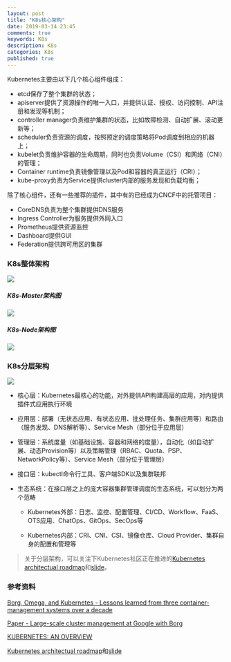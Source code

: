```yaml
---
layout: post
title: "K8s核心架构"
date: 2019-03-14 23:45
comments: true
keywords: K8s
description: K8s
categories: K8s
published: true
---
```


Kubernetes主要由以下几个核心组件组成：

* etcd保存了整个集群的状态；
* apiserver提供了资源操作的唯一入口，并提供认证、授权、访问控制、API注册和发现等机制；
* controller manager负责维护集群的状态，比如故障检测、自动扩展、滚动更新等；
* scheduler负责资源的调度，按照预定的调度策略将Pod调度到相应的机器上；
* kubelet负责维护容器的生命周期，同时也负责Volume（CSI）和网络（CNI）的管理；
* Container runtime负责镜像管理以及Pod和容器的真正运行（CRI）；
* kube-proxy负责为Service提供cluster内部的服务发现和负载均衡；

<!-- More -->


除了核心组件，还有一些推荐的插件，其中有的已经成为CNCF中的托管项目：

* CoreDNS负责为整个集群提供DNS服务
* Ingress Controller为服务提供外网入口
* Prometheus提供资源监控
* Dashboard提供GUI
* Federation提供跨可用区的集群


### K8s整体架构
<img src="{{ root_url }}/images/k8s/kubernetes-whole-arch.png" />


##### K8s-Master架构图
<img src="{{ root_url }}/images/k8s/kubernetes-master-arch.png" />

##### K8s-Node架构图
<img src="{{ root_url }}/images/k8s/kubernetes-node-arch.png" />

### K8s分层架构
<img src="{{ root_url }}/images/k8s/kubernetes-layers-arch.png" />

* 核心层：Kubernetes最核心的功能，对外提供API构建高层的应用，对内提供插件式应用执行环境
* 应用层：部署（无状态应用、有状态应用、批处理任务、集群应用等）和路由（服务发现、DNS解析等）、Service Mesh（部分位于应用层）
* 管理层：系统度量（如基础设施、容器和网络的度量），自动化（如自动扩展、动态Provision等）以及策略管理（RBAC、Quota、PSP、NetworkPolicy等）、Service Mesh（部分位于管理层）
* 接口层：kubectl命令行工具、客户端SDK以及集群联邦
* 生态系统：在接口层之上的庞大容器集群管理调度的生态系统，可以划分为两个范畴

	* Kubernetes外部：日志、监控、配置管理、CI/CD、Workflow、FaaS、OTS应用、ChatOps、GitOps、SecOps等

	* Kubernetes内部：CRI、CNI、CSI、镜像仓库、Cloud Provider、集群自身的配置和管理等

> 关于分层架构，可以关注下Kubernetes社区正在推进的[Kubernetes architectual roadmap](https://docs.google.com/document/d/1XkjVm4bOeiVkj-Xt1LgoGiqWsBfNozJ51dyI-ljzt1o)和[slide](https://docs.google.com/presentation/d/1GpELyzXOGEPY0Y1ft26yMNV19ROKt8eMN67vDSSHglk/edit)。

### 参考资料
[Borg, Omega, and Kubernetes - Lessons learned from three container-management systems over a decade](http://queue.acm.org/detail.cfm?id=2898444)

[Paper - Large-scale cluster management at Google with Borg](http://static.googleusercontent.com/media/research.google.com/zh-CN//pubs/archive/43438.pdf)

[KUBERNETES: AN OVERVIEW](http://thenewstack.io/kubernetes-an-overview)

[Kubernetes architectual roadmap](https://docs.google.com/document/d/1XkjVm4bOeiVkj-Xt1LgoGiqWsBfNozJ51dyI-ljzt1o)和[slide](https://docs.google.com/presentation/d/1GpELyzXOGEPY0Y1ft26yMNV19ROKt8eMN67vDSSHglk/edit)

